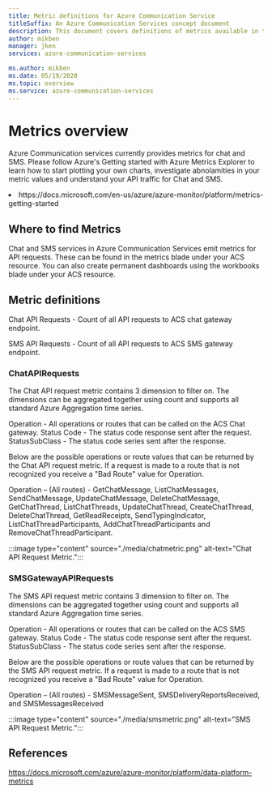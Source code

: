 ```yaml
---
title: Metric definitions for Azure Communication Service
titleSuffix: An Azure Communication Services concept document
description: This document covers definitions of metrics available in the azure portal.
author: mikben
manager: jken
services: azure-communication-services

ms.author: mikben
ms.date: 05/19/2020
ms.topic: overview
ms.service: azure-communication-services
---
```

# Metrics overview

Azure Communication services currently provides metrics for chat and SMS. Please follow Azure's Getting started with Azure Metrics Explorer to learn how to start plotting your own charts, investigate abnolamities in your metric values and understand your API traffic for Chat and SMS.
<li>https://docs.microsoft.com/en-us/azure/azure-monitor/platform/metrics-getting-started</li>

## Where to find Metrics

Chat and SMS services in Azure Communication Services emit metrics for API requests. These can be found in the metrics blade under your ACS resource. You can also create permanent dashboards using the workbooks blade under your ACS resource.

## Metric definitions
Chat API Requests - Count of all API requests to ACS chat gateway endpoint.

SMS API Requests - Count of all API requests to ACS SMS gateway endpoint.

### ChatAPIRequests

The Chat API request metric contains 3 dimension to filter on. The dimensions can be aggregated together using count and supports all standard Azure Aggregation time series.

Operation - All operations or routes that can be called on the ACS Chat gateway.
Status Code - The status code response sent after the request.
StatusSubClass - The status code series sent after the response. 

Below are the possible operations or route values that can be returned by the Chat API request metric. If a request is made to a route that is not recognized you receive a "Bad Route" value for Operation.

Operation – (All routes) - GetChatMessage, ListChatMessages, SendChatMessage, UpdateChatMessage, DeleteChatMessage, GetChatThread, ListChatThreads, UpdateChatThread,  CreateChatThread, DeleteChatThread, GetReadReceipts, SendTypingIndicator, ListChatThreadParticipants, AddChatThreadParticipants and RemoveChatThreadParticipant.

:::image type="content" source="./media/chatmetric.png" alt-text="Chat API Request Metric.":::

### SMSGatewayAPIRequests

The SMS API request metric contains 3 dimension to filter on. The dimensions can be aggregated together using count and supports all standard Azure Aggregation time series.

Operation - All operations or routes that can be called on the ACS SMS gateway.
Status Code - The status code response sent after the request.
StatusSubClass - The status code series sent after the response. 

Below are the possible operations or route values that can be returned by the SMS API request metric. If a request is made to a route that is not recognized you receive a "Bad Route" value for Operation.

Operation – (All routes) - SMSMessageSent, SMSDeliveryReportsReceived, and SMSMessagesReceived

:::image type="content" source="./media/smsmetric.png" alt-text="SMS API Request Metric.":::

## References

https://docs.microsoft.com/azure/azure-monitor/platform/data-platform-metrics 
